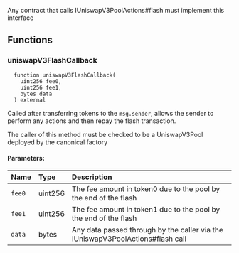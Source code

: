 Any contract that calls IUniswapV3PoolActions#flash must implement this interface


## Functions
### uniswapV3FlashCallback
```solidity
  function uniswapV3FlashCallback(
    uint256 fee0,
    uint256 fee1,
    bytes data
  ) external
```
Called after transferring tokens to the `msg.sender`, allows the sender to perform any actions and then
repay the flash transaction.

The caller of this method must be checked to be a UniswapV3Pool deployed by the canonical factory

#### Parameters:
| Name | Type | Description                                                          |
| :--- | :--- | :------------------------------------------------------------------- |
|`fee0` | uint256 | The fee amount in token0 due to the pool by the end of the flash
|`fee1` | uint256 | The fee amount in token1 due to the pool by the end of the flash
|`data` | bytes | Any data passed through by the caller via the IUniswapV3PoolActions#flash call

